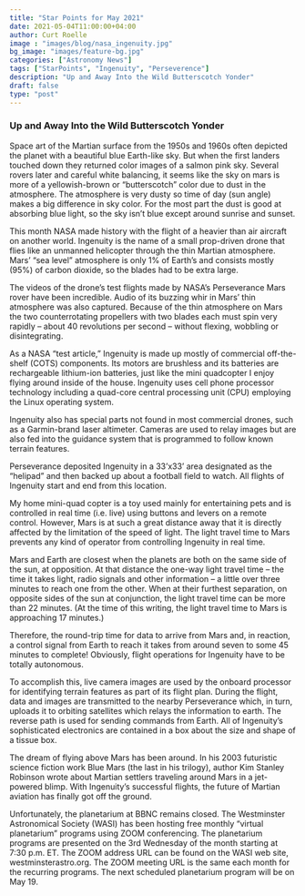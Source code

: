 ```yaml
---
title: "Star Points for May 2021"
date: 2021-05-04T11:00:00+04:00
author: Curt Roelle
image : "images/blog/nasa_ingenuity.jpg"
bg_image: "images/feature-bg.jpg"
categories: ["Astronomy News"]
tags: ["StarPoints", "Ingenuity", "Perseverence"]
description: "Up and Away Into the Wild Butterscotch Yonder"
draft: false
type: "post"
---
```


### Up and Away Into the Wild Butterscotch Yonder

Space art of the Martian surface from the 1950s and 1960s often depicted the planet with a beautiful blue Earth-like sky. But when the first landers touched down they returned color images of a salmon pink sky.  Several rovers later and careful white balancing, it seems like the sky on mars is more of a yellowish-brown or “butterscotch” color due to dust in the atmosphere. The atmosphere is very dusty so time of day (sun angle) makes a big difference in sky color. For the most part the dust is good at absorbing blue light, so the sky isn’t blue except around sunrise and sunset.

This month NASA made history with the flight of a heavier than air aircraft on another world. Ingenuity is the name of a small prop-driven drone that flies like an unmanned helicopter through the thin Martian atmosphere. Mars’ “sea level” atmosphere is only 1% of Earth’s and consists mostly (95%) of carbon dioxide, so the blades had to be extra large.

The videos of the drone’s test flights made by NASA’s Perseverance Mars rover have been incredible. Audio of its buzzing whir in Mars’ thin atmosphere was also captured. Because of the thin atmosphere on Mars the two counterrotating propellers with two blades each must spin very rapidly – about 40 revolutions per second – without flexing, wobbling or disintegrating.

As a NASA “test article,” Ingenuity is made up mostly of commercial off-the-shelf (COTS) components. Its motors are brushless and its batteries are rechargeable lithium-ion batteries, just like the mini quadcopter I enjoy flying around inside of the house. Ingenuity uses cell phone processor technology including a quad-core central processing unit (CPU) employing the Linux operating system.

Ingenuity also has special parts not found in most commercial drones, such as a Garmin-brand laser altimeter. Cameras are used to relay images but are also fed into the guidance system that is programmed to follow known terrain features.

Perseverance deposited Ingenuity in a 33’x33’ area designated as the “helipad” and then backed up about a football field to watch.  All flights of Ingenuity start and end from this location.

My home mini-quad copter is a toy used mainly for entertaining pets and is controlled in real time (i.e. live) using buttons and levers on a remote control.  However, Mars is at such a great distance away that it is directly affected by the limitation of the speed of light. The light travel time to Mars prevents any kind of operator from controlling Ingenuity in real time.

Mars and Earth are closest when the planets are both on the same side of the sun, at opposition.  At that distance the one-way light travel time – the time it takes light, radio signals and other information – a little over three minutes to reach one from the other. When at their furthest separation, on opposite sides of the sun at conjunction, the light travel time can be more than 22 minutes.  (At the time of this writing, the light travel time to Mars is approaching 17 minutes.)

Therefore, the round-trip time for data to arrive from Mars and, in reaction, a control signal from Earth to reach it takes from around seven to some 45 minutes to complete! Obviously, flight operations for Ingenuity have to be totally autonomous.

To accomplish this, live camera images are used by the onboard processor for identifying terrain features as part of its flight plan. During the flight, data and images are transmitted to the nearby Perseverance which, in turn, uploads it to orbiting satellites which relays the information to earth.  The reverse path is used for sending commands from Earth. All of Ingenuity’s sophisticated electronics are contained in a box about the size and shape of a tissue box.

The dream of flying above Mars has been around. In his 2003 futuristic science fiction work Blue Mars (the last in his trilogy), author Kim Stanley Robinson wrote about Martian settlers traveling around Mars in a jet-powered blimp. With Ingenuity’s successful flights, the future of Martian aviation has finally got off the ground.

Unfortunately, the planetarium at BBNC remains closed. The Westminster Astronomical Society (WASI) has been hosting free monthly “virtual planetarium” programs using ZOOM conferencing.  The planetarium programs are presented on the 3rd Wednesday of the month starting at 7:30 p.m. ET.  The ZOOM address URL can be found on the WASI web site, westminsterastro.org. The ZOOM meeting URL is the same each month for the recurring programs. The next scheduled planetarium program will be on May 19.

